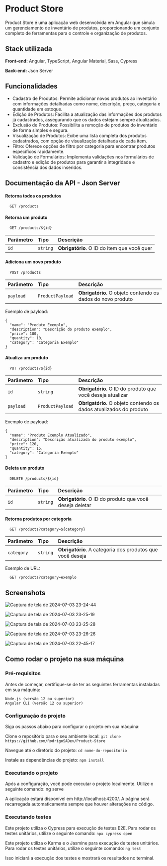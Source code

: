 
# Product Store

Product Store é uma aplicação web desenvolvida em Angular que simula um gerenciamento de inventário de produtos, proporcionando um conjunto completo de ferramentas para o controle e organização de produtos.


## Stack utilizada

**Front-end:** Angular, TypeScript, Angular Material, Sass, Cypress

**Back-end:** Json Server


## Funcionalidades

- Cadastro de Produtos: Permite adicionar novos produtos ao inventário com informações detalhadas como nome, descrição, preço, categoria e quantidade em estoque.
- Edição de Produtos: Facilita a atualização das informações dos produtos já cadastrados, assegurando que os dados estejam sempre atualizados.
- Exclusão de Produtos: Possibilita a remoção de produtos do inventário de forma simples e segura.
- Visualização de Produtos: Exibe uma lista completa dos produtos cadastrados, com opção de visualização detalhada de cada item.
- Filtro: Oferece opções de filtro por categoria para encontrar produtos específicos rapidamente.
- Validação de Formulários: Implementa validações nos formulários de cadastro e edição de produtos para garantir a integridade e consistência dos dados inseridos.

## Documentação da API - Json Server

#### Retorna todos os produtos

```http
  GET /products
```
#### Retorna um produto

```http
  GET /products/${id}
```

| Parâmetro   | Tipo       | Descrição                                   |
| :---------- | :--------- | :------------------------------------------ |
| `id`      | `string` | **Obrigatório**. O ID do item que você quer |

#### Adiciona um novo produto

```http
  POST /products
```

| Parâmetro   | Tipo       | Descrição                                   |
| :---------- | :--------- | :------------------------------------------ |
| `payload`      | `ProductPayload` | **Obrigatório**. O objeto contendo os dados do novo produto |

Exemplo de payload:
```http
{
  "name": "Produto Exemplo",
  "description": "Descrição do produto exemplo",
  "price": 100,
  "quantity": 10,
  "category": "Categoria Exemplo"
}
```

#### Atualiza um produto

```http
  PUT /products/${id}
```

| Parâmetro   | Tipo       | Descrição                                   |
| :---------- | :--------- | :------------------------------------------ |
| `id`      | `string` | **Obrigatório**. O ID do produto que você deseja atualizar |
| `payload`      | `ProductPayload` | **Obrigatório**. O objeto contendo os dados atualizados do produto |

Exemplo de payload:
```http
{
  "name": "Produto Exemplo Atualizado",
  "description": "Descrição atualizada do produto exemplo",
  "price": 120,
  "quantity": 15,
  "category": "Categoria Exemplo"
}
```

#### Deleta um produto

```http
  DELETE /products/${id}
```

| Parâmetro   | Tipo       | Descrição                                   |
| :---------- | :--------- | :------------------------------------------ |
| `id`      | `string` | **Obrigatório**. O ID do produto que você deseja deletar |

#### Retorna produtos por categoria

```http
  GET /products?category=${category}
```

| Parâmetro   | Tipo       | Descrição                                   |
| :---------- | :--------- | :------------------------------------------ |
| `category`      | `string` | **Obrigatório**. A categoria dos produtos que você deseja |

Exemplo de URL:
```http
  GET /products?category=exemplo
```
## Screenshots

![Captura de tela de 2024-07-03 23-24-44](https://github.com/RodrigoSADev/Product-Store/assets/97991094/cfee55e5-6cac-4ec2-8560-e7d5754dfb04)

![Captura de tela de 2024-07-03 23-25-19](https://github.com/RodrigoSADev/Product-Store/assets/97991094/c898d970-b571-434d-933e-cf312a740351)

![Captura de tela de 2024-07-03 23-25-28](https://github.com/RodrigoSADev/Product-Store/assets/97991094/a2047dca-b719-4428-8dbb-f71201522f58)

![Captura de tela de 2024-07-03 23-26-26](https://github.com/RodrigoSADev/Product-Store/assets/97991094/4585faba-2aad-4389-9af3-9a324d82cde8)

![Captura de tela de 2024-07-03 22-45-17](https://github.com/RodrigoSADev/Product-Store/assets/97991094/db4b1fbc-bfc0-4c96-9976-2ad89ce68424)

## Como rodar o projeto na sua máquina

### Pré-requisitos

Antes de começar, certifique-se de ter as seguintes ferramentas instaladas em sua máquina:

    Node.js (versão 12 ou superior)
    Angular CLI (versão 12 ou superior)

### Configuração do projeto

Siga os passos abaixo para configurar o projeto em sua máquina:

Clone o repositório para o seu ambiente local: ```git clone https://github.com/RodrigoSADev/Product-Store```

Navegue até o diretório do projeto: ```cd nome-do-repositorio```

Instale as dependências do projeto: ```npm install```

### Executando o projeto

Após a configuração, você pode executar o projeto localmente. Utilize o seguinte comando: ng serve

A aplicação estará disponível em http://localhost:4200/. A página será recarregada automaticamente sempre que houver alterações no código.

### Executando testes

Este projeto utiliza o Cypress para execução de testes E2E. Para rodar os testes unitários, utilize o seguinte comando: ```npx cypress open```

Este projeto utiliza o Karma e o Jasmine para execução de testes unitários. Para rodar os testes unitários, utilize o seguinte comando: ```ng test```

Isso iniciará a execução dos testes e mostrará os resultados no terminal.

